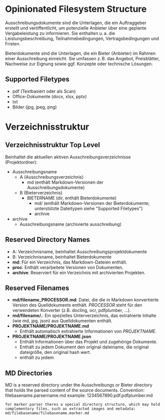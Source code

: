 # Opinionated Filesystem Structure

Ausschreibungsdokumente sind die Unterlagen, die ein Auftraggeber erstellt und veröffentlicht, um potenzielle Anbieter über eine geplante Vergabeleistung zu informieren. Sie enthalten u. a. die Leistungsbeschreibung, Teilnahmebedingungen, Vertragsbedingungen und Fristen.

Bieterdokumente sind die Unterlagen, die ein Bieter (Anbieter) im Rahmen einer Ausschreibung einreicht. Sie umfassen z. B. das Angebot, Preisblätter, Nachweise zur Eignung sowie ggf. Konzepte oder technische Lösungen.


## Supported Filetypes
- pdf (Textbasiert oder als Scan)
- Office-Dokumente (docx, xlsx, pptx)
- txt
- Bilder (jpg, jpeg, png)

# Verzeichnisstruktur

## Verzeichnisstruktur Top Level
Beinhaltet die aktuellen aktiven Ausschreibungsverzeichnisse (Projektordner):

- Ausschreibungsname
  - A (Ausschreibungsverzeichnis)
    - md (enthält Markdown-Versionen der Ausschreibungsdokumente)
  - B (Bieterverzeichnis)
    - BIETERNAME (dir, enthält Bieterdokumente)
       - md/ (enthält Markdown-Versionen der Bieterdokumente; unterstützte Dateitypen siehe "Supported Filetypes")
       - archive
- archive
  - Ausschreibungsname (archivierte ausschreibung)


## Reserved Directory Names
- A: Verzeichnisname, beinhaltet Ausschreibungsprojektdokumente
- B: Verzeichnisname, beinhaltet Bieterdokumente
- **md**: Für ein Verzeichnis, das Markdown-Dateien enthält.
- **proc**: Enthält verarbeitete Versionen von Dokumenten. 
- **archive**: Reserviert für ein Verzeichnis mit archivierten Projekten.

## Reserved Filenames
- **md/filename_PROCESSOR.md**: Datei, die die in Markdown konvertierte Version des Quelldokuments enthält. *PROCESSOR* steht für den verwendeten Konverter (z.B. docling, ocr, pdfplumber, ...).
- **md/filename/.**: Ein spezielles Unterverzeichnis, das extrahierte Inhalte (wie md, jpg, json) aus Quelldokumenten enthält.
- **PROJEKTNAME/PROJEKTNAME.md**
  - Enthält automatisch extrahierte Informationen von *PROJEKTNAME*.
- **PROJEKTNAME/PROJEKTNAME.json**
  - Enthält Informationen über das Projekt und zugehörige Dokumente.
  - Enthält zu jedem Dokument den original dateiname, die original dateigröße, den original hash wert.
  - enthält zu jedem

## MD Directories
MD is a reserved directory under the Ausschreibungs or Bieter directory that holds the parsed content of the source documents.
Convention:
    filebasename.parsername.md
    example:
        1234567890.pdf.pdfplumber.md
    
    for marker parser theres a special directory structure, which may hold complementory files, such as extracted images and metadata:
    md/filebasename/filebasename.marker.md

        


